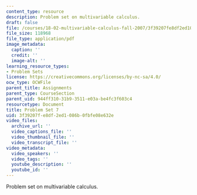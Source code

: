 ```yaml
---
content_type: resource
description: Problem set on multivariable calculus.
draft: false
file: /courses/18-02-multivariable-calculus-fall-2007/3f39207fe8df2ed1086b0fbfe08e632e_ps7.pdf
file_size: 118968
file_type: application/pdf
image_metadata:
  caption: ''
  credit: ''
  image-alt: ''
learning_resource_types:
- Problem Sets
license: https://creativecommons.org/licenses/by-nc-sa/4.0/
ocw_type: OCWFile
parent_title: Assignments
parent_type: CourseSection
parent_uid: 944ff310-31b9-3511-e03a-be4fc3f603c4
resourcetype: Document
title: Problem Set 7
uid: 3f39207f-e8df-2ed1-086b-0fbfe08e632e
video_files:
  archive_url: ''
  video_captions_file: ''
  video_thumbnail_file: ''
  video_transcript_file: ''
video_metadata:
  video_speakers: ''
  video_tags: ''
  youtube_description: ''
  youtube_id: ''
---
```

Problem set on multivariable calculus.